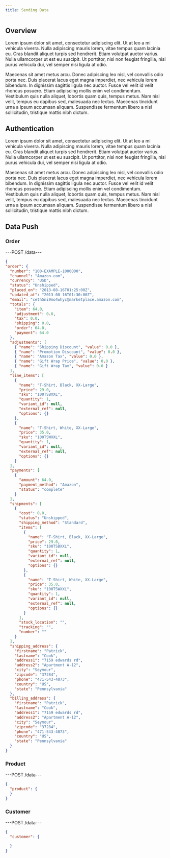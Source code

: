 ```yaml
---
title: Sending Data
---
```


## Overview

Lorem ipsum dolor sit amet, consectetur adipiscing elit. Ut at leo a mi vehicula viverra. Nulla adipiscing mauris lorem, vitae tempus quam lacinia eu. Cras blandit aliquet turpis sed hendrerit. Etiam volutpat auctor varius. Nulla ullamcorper ut est eu suscipit. Ut porttitor, nisi non feugiat fringilla, nisi purus vehicula dui, vel semper nisi ligula at odio.

Maecenas sit amet metus arcu. Donec adipiscing leo nisl, vel convallis odio porta nec. Duis placerat lacus eget magna imperdiet, nec vehicula lorem bibendum. In dignissim sagittis ligula nec auctor. Fusce vel velit id velit rhoncus posuere. Etiam adipiscing mollis enim vel condimentum. Vestibulum quis nulla aliquet, lobortis quam quis, tempus metus. Nam nisl velit, tempus eu dapibus sed, malesuada nec lectus. Maecenas tincidunt urna a ipsum accumsan aliquam. Suspendisse fermentum libero a nisl sollicitudin, tristique mattis nibh dictum.

## Authentication

Lorem ipsum dolor sit amet, consectetur adipiscing elit. Ut at leo a mi vehicula viverra. Nulla adipiscing mauris lorem, vitae tempus quam lacinia eu. Cras blandit aliquet turpis sed hendrerit. Etiam volutpat auctor varius. Nulla ullamcorper ut est eu suscipit. Ut porttitor, nisi non feugiat fringilla, nisi purus vehicula dui, vel semper nisi ligula at odio.

Maecenas sit amet metus arcu. Donec adipiscing leo nisl, vel convallis odio porta nec. Duis placerat lacus eget magna imperdiet, nec vehicula lorem bibendum. In dignissim sagittis ligula nec auctor. Fusce vel velit id velit rhoncus posuere. Etiam adipiscing mollis enim vel condimentum. Vestibulum quis nulla aliquet, lobortis quam quis, tempus metus. Nam nisl velit, tempus eu dapibus sed, malesuada nec lectus. Maecenas tincidunt urna a ipsum accumsan aliquam. Suspendisse fermentum libero a nisl sollicitudin, tristique mattis nibh dictum.

## Data Push

### Order

---POST /data---
```json
{
"order": {
  "number": "100-EXAMPLE-1000000",
  "channel": "Amazon.com",
  "currency": "USD",
  "status": "Unshipped",
  "placed_on": "2013-08-16T01:25:00Z",
  "updated_at": "2013-08-16T01:30:00Z",
  "email": "ceth5ni9mo4whyc@marketplace.amazon.com",
  "totals": {
    "item": 64.0,
    "adjustment": 0.0,
    "tax": 0.0,
    "shipping": 0.0,
    "order": 64.0,
    "payment": 64.0
  },
  "adjustments": [
    { "name": "Shipping Discount", "value": 0.0 },
    { "name": "Promotion Discount", "value": 0.0 },
    { "name": "Amazon Tax", "value": 0.0 },
    { "name": "Gift Wrap Price", "value": 0.0 },
    { "name": "Gift Wrap Tax", "value": 0.0 }
  ],
  "line_items": [
    {
      "name": "T-Shirt, Black, XX-Large",
      "price": 29.0,
      "sku": "100TSBXXL",
      "quantity": 1,
      "variant_id": null,
      "external_ref": null,
      "options": {}
    },
    {
      "name": "T-Shirt, White, XX-Large",
      "price": 35.0,
      "sku": "100TSWXXL",
      "quantity": 1,
      "variant_id": null,
      "external_ref": null,
      "options": {}
    }
  ],
  "payments": [
    {
      "amount": 64.0,
      "payment_method": "Amazon",
      "status": "complete"
    }
  ],
  "shipments": [
    {
      "cost": 0.0,
      "status": "Unshipped",
      "shipping_method": "Standard",
      "items": [
        {
          "name": "T-Shirt, Black, XX-Large",
          "price": 29.0,
          "sku": "100TSBXXL",
          "quantity": 1,
          "variant_id": null,
          "external_ref": null,
          "options": {}
        },
        {
          "name": "T-Shirt, White, XX-Large",
          "price": 35.0,
          "sku": "100TSWXXL",
          "quantity": 1,
          "variant_id": null,
          "external_ref": null,
          "options": {}
        }
      ],
      "stock_location": "",
      "tracking": "",
      "number": ""
    }
  ],
  "shipping_address": {
    "firstname": "Patrick",
    "lastname": "Cook",
    "address1": "7159 edwards rd",
    "address2": "Apartment A-12",
    "city": "Seymour",
    "zipcode": "37284",
    "phone": "471-543-4073",
    "country": "US",
    "state": "Pennsylvania"
  },
  "billing_address": {
    "firstname": "Patrick",
    "lastname": "Cook",
    "address1": "7159 edwards rd",
    "address2": "Apartment A-12",
    "city": "Seymour",
    "zipcode": "37284",
    "phone": "471-543-4073",
    "country": "US",
    "state": "Pennsylvania"
  }
}
```

### Product

---POST /data---
```json
{
  "product": {
  }
}
```

### Customer

---POST /data---
```json
{
  "customer": {

  }
}
```
